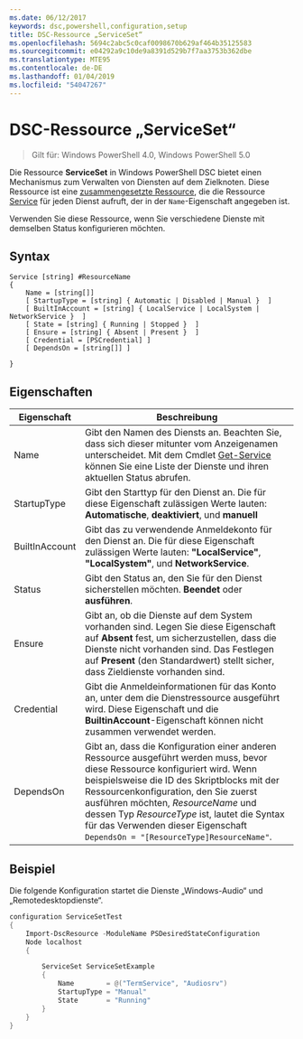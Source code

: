 ```yaml
---
ms.date: 06/12/2017
keywords: dsc,powershell,configuration,setup
title: DSC-Ressource „ServiceSet“
ms.openlocfilehash: 5694c2abc5c0caf0098670b629af464b35125583
ms.sourcegitcommit: e04292a9c10de9a8391d529b7f7aa3753b362dbe
ms.translationtype: MTE95
ms.contentlocale: de-DE
ms.lasthandoff: 01/04/2019
ms.locfileid: "54047267"
---
```

# <a name="dsc-serviceset-resource"></a>DSC-Ressource „ServiceSet“

> Gilt für: Windows PowerShell 4.0, Windows PowerShell 5.0

Die Ressource **ServiceSet** in Windows PowerShell DSC bietet einen Mechanismus zum Verwalten von Diensten auf dem Zielknoten. Diese Ressource ist eine [zusammengesetzte Ressource](../../../resources/authoringResourceComposite.md), die die Ressource [Service](serviceResource.md) für jeden Dienst aufruft, der in der `Name`-Eigenschaft angegeben ist.

Verwenden Sie diese Ressource, wenn Sie verschiedene Dienste mit demselben Status konfigurieren möchten.

## <a name="syntax"></a>Syntax

```
Service [string] #ResourceName
{
    Name = [string[]]
    [ StartupType = [string] { Automatic | Disabled | Manual }  ]
    [ BuiltInAccount = [string] { LocalService | LocalSystem | NetworkService }  ]
    [ State = [string] { Running | Stopped }  ]
    [ Ensure = [string] { Absent | Present }  ]
    [ Credential = [PSCredential] ]
    [ DependsOn = [string[]] ]

}
```

## <a name="properties"></a>Eigenschaften

|  Eigenschaft  |  Beschreibung   |
|---|---|
| Name| Gibt den Namen des Diensts an. Beachten Sie, dass sich dieser mitunter vom Anzeigenamen unterscheidet. Mit dem Cmdlet [Get-Service](https://technet.microsoft.com/library/hh849804.aspx) können Sie eine Liste der Dienste und ihren aktuellen Status abrufen.|
| StartupType| Gibt den Starttyp für den Dienst an. Die für diese Eigenschaft zulässigen Werte lauten: **Automatische**, **deaktiviert**, und **manuell**|
| BuiltInAccount| Gibt das zu verwendende Anmeldekonto für den Dienst an. Die für diese Eigenschaft zulässigen Werte lauten: **"LocalService"**, **"LocalSystem"**, und **NetworkService**.|
| Status| Gibt den Status an, den Sie für den Dienst sicherstellen möchten. **Beendet** oder **ausführen**.|
| Ensure| Gibt an, ob die Dienste auf dem System vorhanden sind. Legen Sie diese Eigenschaft auf **Absent** fest, um sicherzustellen, dass die Dienste nicht vorhanden sind. Das Festlegen auf **Present** (den Standardwert) stellt sicher, dass Zieldienste vorhanden sind.|
| Credential| Gibt die Anmeldeinformationen für das Konto an, unter dem die Dienstressource ausgeführt wird. Diese Eigenschaft und die **BuiltinAccount**-Eigenschaft können nicht zusammen verwendet werden.|
| DependsOn| Gibt an, dass die Konfiguration einer anderen Ressource ausgeführt werden muss, bevor diese Ressource konfiguriert wird. Wenn beispielsweise die ID des Skriptblocks mit der Ressourcenkonfiguration, den Sie zuerst ausführen möchten, *ResourceName* und dessen Typ *ResourceType* ist, lautet die Syntax für das Verwenden dieser Eigenschaft `DependsOn = "[ResourceType]ResourceName"`.|



## <a name="example"></a>Beispiel

Die folgende Konfiguration startet die Dienste „Windows-Audio“ und „Remotedesktopdienste“.

```powershell
configuration ServiceSetTest
{
    Import-DscResource -ModuleName PSDesiredStateConfiguration
    Node localhost
    {

        ServiceSet ServiceSetExample
        {
            Name        = @("TermService", "Audiosrv")
            StartupType = "Manual"
            State       = "Running"
        }
    }
}
```
